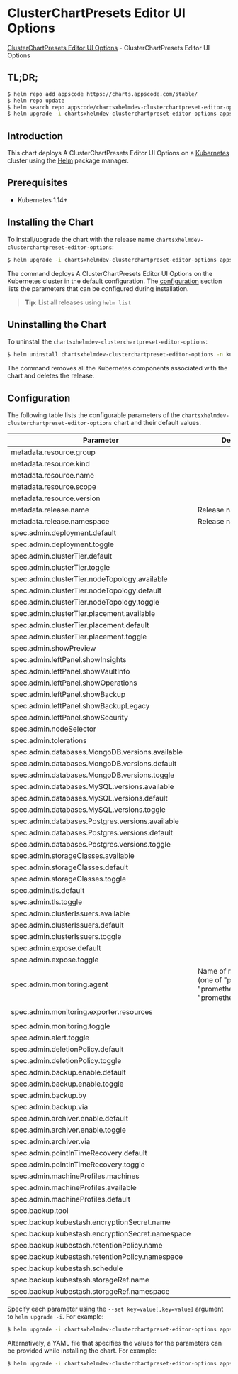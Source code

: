 # ClusterChartPresets Editor UI Options

[ClusterChartPresets Editor UI Options](https://byte.builders) - ClusterChartPresets Editor UI Options

## TL;DR;

```bash
$ helm repo add appscode https://charts.appscode.com/stable/
$ helm repo update
$ helm search repo appscode/chartsxhelmdev-clusterchartpreset-editor-options --version=v0.14.0
$ helm upgrade -i chartsxhelmdev-clusterchartpreset-editor-options appscode/chartsxhelmdev-clusterchartpreset-editor-options -n kube-system --create-namespace --version=v0.14.0
```

## Introduction

This chart deploys A ClusterChartPresets Editor UI Options on a [Kubernetes](http://kubernetes.io) cluster using the [Helm](https://helm.sh) package manager.

## Prerequisites

- Kubernetes 1.14+

## Installing the Chart

To install/upgrade the chart with the release name `chartsxhelmdev-clusterchartpreset-editor-options`:

```bash
$ helm upgrade -i chartsxhelmdev-clusterchartpreset-editor-options appscode/chartsxhelmdev-clusterchartpreset-editor-options -n kube-system --create-namespace --version=v0.14.0
```

The command deploys A ClusterChartPresets Editor UI Options on the Kubernetes cluster in the default configuration. The [configuration](#configuration) section lists the parameters that can be configured during installation.

> **Tip**: List all releases using `helm list`

## Uninstalling the Chart

To uninstall the `chartsxhelmdev-clusterchartpreset-editor-options`:

```bash
$ helm uninstall chartsxhelmdev-clusterchartpreset-editor-options -n kube-system
```

The command removes all the Kubernetes components associated with the chart and deletes the release.

## Configuration

The following table lists the configurable parameters of the `chartsxhelmdev-clusterchartpreset-editor-options` chart and their default values.

|                    Parameter                     |                                             Description                                              |                          Default                          |
|--------------------------------------------------|------------------------------------------------------------------------------------------------------|-----------------------------------------------------------|
| metadata.resource.group                          |                                                                                                      | <code>charts.x-helm.dev</code>                            |
| metadata.resource.kind                           |                                                                                                      | <code>ClusterChartPreset</code>                           |
| metadata.resource.name                           |                                                                                                      | <code>clusterchartpresets</code>                          |
| metadata.resource.scope                          |                                                                                                      | <code>Cluster</code>                                      |
| metadata.resource.version                        |                                                                                                      | <code>v1alpha1</code>                                     |
| metadata.release.name                            | Release name                                                                                         | <code>""</code>                                           |
| metadata.release.namespace                       | Release namespace                                                                                    | <code>""</code>                                           |
| spec.admin.deployment.default                    |                                                                                                      | <code>Shared</code>                                       |
| spec.admin.deployment.toggle                     |                                                                                                      | <code>true</code>                                         |
| spec.admin.clusterTier.default                   |                                                                                                      | <code>"GeneralPurpose"</code>                             |
| spec.admin.clusterTier.toggle                    |                                                                                                      | <code>true</code>                                         |
| spec.admin.clusterTier.nodeTopology.available    |                                                                                                      | <code>[]</code>                                           |
| spec.admin.clusterTier.nodeTopology.default      |                                                                                                      | <code>""</code>                                           |
| spec.admin.clusterTier.nodeTopology.toggle       |                                                                                                      | <code>true</code>                                         |
| spec.admin.clusterTier.placement.available       |                                                                                                      | <code>[]</code>                                           |
| spec.admin.clusterTier.placement.default         |                                                                                                      | <code>""</code>                                           |
| spec.admin.clusterTier.placement.toggle          |                                                                                                      | <code>true</code>                                         |
| spec.admin.showPreview                           |                                                                                                      | <code>false</code>                                        |
| spec.admin.leftPanel.showInsights                |                                                                                                      | <code>true</code>                                         |
| spec.admin.leftPanel.showVaultInfo               |                                                                                                      | <code>true</code>                                         |
| spec.admin.leftPanel.showOperations              |                                                                                                      | <code>true</code>                                         |
| spec.admin.leftPanel.showBackup                  |                                                                                                      | <code>true</code>                                         |
| spec.admin.leftPanel.showBackupLegacy            |                                                                                                      | <code>false</code>                                        |
| spec.admin.leftPanel.showSecurity                |                                                                                                      | <code>false</code>                                        |
| spec.admin.nodeSelector                          |                                                                                                      | <code>{}</code>                                           |
| spec.admin.tolerations                           |                                                                                                      | <code>[]</code>                                           |
| spec.admin.databases.MongoDB.versions.available  |                                                                                                      | <code>[]</code>                                           |
| spec.admin.databases.MongoDB.versions.default    |                                                                                                      | <code>""</code>                                           |
| spec.admin.databases.MongoDB.versions.toggle     |                                                                                                      | <code>true</code>                                         |
| spec.admin.databases.MySQL.versions.available    |                                                                                                      | <code>[]</code>                                           |
| spec.admin.databases.MySQL.versions.default      |                                                                                                      | <code>""</code>                                           |
| spec.admin.databases.MySQL.versions.toggle       |                                                                                                      | <code>true</code>                                         |
| spec.admin.databases.Postgres.versions.available |                                                                                                      | <code>[]</code>                                           |
| spec.admin.databases.Postgres.versions.default   |                                                                                                      | <code>""</code>                                           |
| spec.admin.databases.Postgres.versions.toggle    |                                                                                                      | <code>true</code>                                         |
| spec.admin.storageClasses.available              |                                                                                                      | <code>[]</code>                                           |
| spec.admin.storageClasses.default                |                                                                                                      | <code>""</code>                                           |
| spec.admin.storageClasses.toggle                 |                                                                                                      | <code>true</code>                                         |
| spec.admin.tls.default                           |                                                                                                      | <code>false</code>                                        |
| spec.admin.tls.toggle                            |                                                                                                      | <code>true</code>                                         |
| spec.admin.clusterIssuers.available              |                                                                                                      | <code>[]</code>                                           |
| spec.admin.clusterIssuers.default                |                                                                                                      | <code>""</code>                                           |
| spec.admin.clusterIssuers.toggle                 |                                                                                                      | <code>true</code>                                         |
| spec.admin.expose.default                        |                                                                                                      | <code>true</code>                                         |
| spec.admin.expose.toggle                         |                                                                                                      | <code>true</code>                                         |
| spec.admin.monitoring.agent                      | Name of monitoring agent (one of "prometheus.io", "prometheus.io/operator", "prometheus.io/builtin") | <code>prometheus.io/operator</code>                       |
| spec.admin.monitoring.exporter.resources         |                                                                                                      | <code>{"requests":{"cpu":"100m","memory":"128Mi"}}</code> |
| spec.admin.monitoring.toggle                     |                                                                                                      | <code>true</code>                                         |
| spec.admin.alert.toggle                          |                                                                                                      | <code>true</code>                                         |
| spec.admin.deletionPolicy.default                |                                                                                                      | <code>WipeOut</code>                                      |
| spec.admin.deletionPolicy.toggle                 |                                                                                                      | <code>true</code>                                         |
| spec.admin.backup.enable.default                 |                                                                                                      | <code>true</code>                                         |
| spec.admin.backup.enable.toggle                  |                                                                                                      | <code>true</code>                                         |
| spec.admin.backup.by                             |                                                                                                      | <code>BackupConfiguration</code>                          |
| spec.admin.backup.via                            |                                                                                                      | <code>Restic</code>                                       |
| spec.admin.archiver.enable.default               |                                                                                                      | <code>false</code>                                        |
| spec.admin.archiver.enable.toggle                |                                                                                                      | <code>true</code>                                         |
| spec.admin.archiver.via                          |                                                                                                      | <code>Restic</code>                                       |
| spec.admin.pointInTimeRecovery.default           |                                                                                                      | <code>false</code>                                        |
| spec.admin.pointInTimeRecovery.toggle            |                                                                                                      | <code>true</code>                                         |
| spec.admin.machineProfiles.machines              |                                                                                                      | <code>[]</code>                                           |
| spec.admin.machineProfiles.available             |                                                                                                      | <code>[]</code>                                           |
| spec.admin.machineProfiles.default               |                                                                                                      | <code>""</code>                                           |
| spec.backup.tool                                 |                                                                                                      | <code>KubeStash</code>                                    |
| spec.backup.kubestash.encryptionSecret.name      |                                                                                                      | <code></code>                                             |
| spec.backup.kubestash.encryptionSecret.namespace |                                                                                                      | <code></code>                                             |
| spec.backup.kubestash.retentionPolicy.name       |                                                                                                      | <code></code>                                             |
| spec.backup.kubestash.retentionPolicy.namespace  |                                                                                                      | <code></code>                                             |
| spec.backup.kubestash.schedule                   |                                                                                                      | <code>'*/30 * * * *'</code>                               |
| spec.backup.kubestash.storageRef.name            |                                                                                                      | <code></code>                                             |
| spec.backup.kubestash.storageRef.namespace       |                                                                                                      | <code></code>                                             |


Specify each parameter using the `--set key=value[,key=value]` argument to `helm upgrade -i`. For example:

```bash
$ helm upgrade -i chartsxhelmdev-clusterchartpreset-editor-options appscode/chartsxhelmdev-clusterchartpreset-editor-options -n kube-system --create-namespace --version=v0.14.0 --set metadata.resource.group=charts.x-helm.dev
```

Alternatively, a YAML file that specifies the values for the parameters can be provided while
installing the chart. For example:

```bash
$ helm upgrade -i chartsxhelmdev-clusterchartpreset-editor-options appscode/chartsxhelmdev-clusterchartpreset-editor-options -n kube-system --create-namespace --version=v0.14.0 --values values.yaml
```
